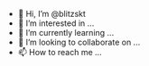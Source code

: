 - 👋 Hi, I’m @blitzskt
- 👀 I’m interested in ...
- 🌱 I’m currently learning ...
- 💞️ I’m looking to collaborate on ...
- 📫 How to reach me ...

<!---
blitzskt/blitzskt is a ✨ special ✨ repository because its `README.md` (this file) appears on your GitHub profile.
You can click the Preview link to take a look at your changes.
--->
